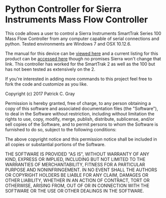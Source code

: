 # Python Controller for Sierra Instruments Mass Flow Controller

This code allows a user to control a Sierra Instruments SmartTrak Series 100 Mass Flow Controller from any computer capable of serial connections and python. Tested environments are Windows 7 and OSX 10.12.6.  

The manual for this device can be [viewed here](https://drive.google.com/file/d/0B8ZE8AuY2VhrMjBSQXVhYV8yQjg/view?usp=sharing) and a current listing for this product can be [accessed here](http://www.sierrainstruments.com/products/c100.html) though no promises Sierra won't change that link. This controller has worked for the SmartTrak 2 as well as the 100 but has not been tested as extensively on the 2.   

If you're interested in adding more commands to this project feel free to fork the code and customize as you like.  

Copyright (c) 2017 Patrick C. Gray  

Permission is hereby granted, free of charge, to any person obtaining a copy
of this software and associated documentation files (the "Software"), to deal
in the Software without restriction, including without limitation the rights
to use, copy, modify, merge, publish, distribute, sublicense, and/or sell
copies of the Software, and to permit persons to whom the Software is
furnished to do so, subject to the following conditions:  

The above copyright notice and this permission notice shall be included in all
copies or substantial portions of the Software.  

THE SOFTWARE IS PROVIDED "AS IS", WITHOUT WARRANTY OF ANY KIND, EXPRESS OR
IMPLIED, INCLUDING BUT NOT LIMITED TO THE WARRANTIES OF MERCHANTABILITY,
FITNESS FOR A PARTICULAR PURPOSE AND NONINFRINGEMENT. IN NO EVENT SHALL THE
AUTHORS OR COPYRIGHT HOLDERS BE LIABLE FOR ANY CLAIM, DAMAGES OR OTHER
LIABILITY, WHETHER IN AN ACTION OF CONTRACT, TORT OR OTHERWISE, ARISING FROM,
OUT OF OR IN CONNECTION WITH THE SOFTWARE OR THE USE OR OTHER DEALINGS IN THE
SOFTWARE.
